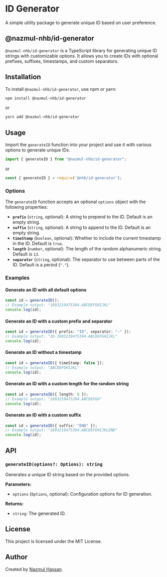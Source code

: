 # ID Generator

A simple utility package to generate unique ID based on user preference.

## @nazmul-nhb/id-generator

`@nazmul-nhb/id-generator` is a TypeScript library for generating unique ID strings with customizable options. It allows you to create IDs with optional prefixes, suffixes, timestamps, and custom separators.

## Installation

To install `@nazmul-nhb/id-generator`, use npm or yarn:

```bash
npm install @nazmul-nhb/id-generator
```

or

```bash
yarn add @nazmul-nhb/id-generator
```

## Usage

Import the `generateID` function into your project and use it with various options to generate unique IDs.

```typescript
import { generateID } from "@nazmul-nhb/id-generator";
```

or

```javascript
const { generateID } = require('@nhb/id-generator');
```

### Options

The `generateID` function accepts an optional `options` object with the following properties:

- **`prefix`** (`string`, optional): A string to prepend to the ID. Default is an empty string.
- **`suffix`** (`string`, optional): A string to append to the ID. Default is an empty string.
- **`timeStamp`** (`boolean`, optional): Whether to include the current timestamp in the ID. Default is `true`.
- **`length`** (`number`, optional): The length of the random alphanumeric string. Default is `13`.
- **`separator`** (`string`, optional): The separator to use between parts of the ID. Default is a period (`"."`).

### Examples

#### Generate an ID with all default options

```typescript
const id = generateID();
// Example output: "1693219475394.ABCDEFGHIJKL"
console.log(id);
```

#### Generate an ID with a custom prefix and separator

```typescript
const id = generateID({ prefix: "ID", separator: "-" });
// Example output: "ID-1693219475394-ABCDEFGHIJKL"
console.log(id);
```

#### Generate an ID without a timestamp

```typescript
const id = generateID({ timeStamp: false });
// Example output: "ABCDEFGHIJKL"
console.log(id);
```

#### Generate an ID with a custom length for the random string

```typescript
const id = generateID({ length: 8 });
// Example output: "1693219475394.ABCDEFGH"
console.log(id);
```

#### Generate an ID with a custom suffix

```typescript
const id = generateID({ suffix: "END" });
// Example output: "1693219475394.ABCDEFGHIJKLEND"
console.log(id);
```

## API

### `generateID(options?: Options): string`

Generates a unique ID string based on the provided options.

**Parameters:**

- `options` (`Options`, optional): Configuration options for ID generation.

**Returns:**

- `string`: The generated ID.

## License

This project is licensed under the MIT License.

## Author

Created by [Nazmul Hassan](https://github.com/nazmul-nhb).
